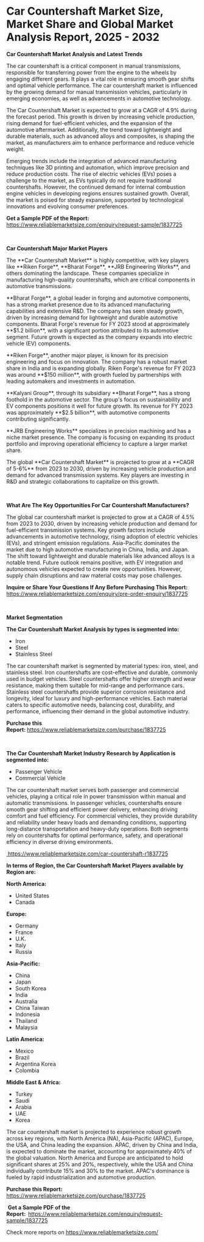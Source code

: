 <p><h1>Car Countershaft Market Size, Market Share and Global Market Analysis Report, 2025 - 2032</h1></p><p><strong>Car Countershaft Market Analysis and Latest Trends</strong></p>
<p><p>The car countershaft is a critical component in manual transmissions, responsible for transferring power from the engine to the wheels by engaging different gears. It plays a vital role in ensuring smooth gear shifts and optimal vehicle performance. The car countershaft market is influenced by the growing demand for manual transmission vehicles, particularly in emerging economies, as well as advancements in automotive technology.</p><p>The Car Countershaft Market is expected to grow at a CAGR of 4.9% during the forecast period. This growth is driven by increasing vehicle production, rising demand for fuel-efficient vehicles, and the expansion of the automotive aftermarket. Additionally, the trend toward lightweight and durable materials, such as advanced alloys and composites, is shaping the market, as manufacturers aim to enhance performance and reduce vehicle weight.</p><p>Emerging trends include the integration of advanced manufacturing techniques like 3D printing and automation, which improve precision and reduce production costs. The rise of electric vehicles (EVs) poses a challenge to the market, as EVs typically do not require traditional countershafts. However, the continued demand for internal combustion engine vehicles in developing regions ensures sustained growth. Overall, the market is poised for steady expansion, supported by technological innovations and evolving consumer preferences.</p></p>
<p><strong>Get a Sample PDF of the Report:&nbsp;</strong> <a href="https://www.reliablemarketsize.com/enquiry/request-sample/1837725?utm_campaign=1886&utm_medium=2&utm_source=Github&utm_content=ia&utm_term=24012025&utm_id=car-countershaft">https://www.reliablemarketsize.com/enquiry/request-sample/1837725</a></p>
<p>&nbsp;</p>
<p><strong>Car Countershaft Major Market Players</strong></p>
<p><p>The **Car Countershaft Market** is highly competitive, with key players like **Riken Forge**, **Bharat Forge**, **JRB Engineering Works**, and others dominating the landscape. These companies specialize in manufacturing high-quality countershafts, which are critical components in automotive transmissions.</p><p>**Bharat Forge**, a global leader in forging and automotive components, has a strong market presence due to its advanced manufacturing capabilities and extensive R&D. The company has seen steady growth, driven by increasing demand for lightweight and durable automotive components. Bharat Forge's revenue for FY 2023 stood at approximately **$1.2 billion**, with a significant portion attributed to its automotive segment. Future growth is expected as the company expands into electric vehicle (EV) components.</p><p>**Riken Forge**, another major player, is known for its precision engineering and focus on innovation. The company has a robust market share in India and is expanding globally. Riken Forge's revenue for FY 2023 was around **$150 million**, with growth fueled by partnerships with leading automakers and investments in automation.</p><p>**Kalyani Group**, through its subsidiary **Bharat Forge**, has a strong foothold in the automotive sector. The group's focus on sustainability and EV components positions it well for future growth. Its revenue for FY 2023 was approximately **$2.5 billion**, with automotive components contributing significantly.</p><p>**JRB Engineering Works** specializes in precision machining and has a niche market presence. The company is focusing on expanding its product portfolio and improving operational efficiency to capture a larger market share.</p><p>The global **Car Countershaft Market** is projected to grow at a **CAGR of 5-6%** from 2023 to 2030, driven by increasing vehicle production and demand for advanced transmission systems. Key players are investing in R&D and strategic collaborations to capitalize on this growth.</p></p>
<p>&nbsp;</p>
<p><strong>What Are The Key Opportunities For Car Countershaft Manufacturers?</strong></p>
<p><p>The global car countershaft market is projected to grow at a CAGR of 4.5% from 2023 to 2030, driven by increasing vehicle production and demand for fuel-efficient transmission systems. Key growth factors include advancements in automotive technology, rising adoption of electric vehicles (EVs), and stringent emission regulations. Asia-Pacific dominates the market due to high automotive manufacturing in China, India, and Japan. The shift toward lightweight and durable materials like advanced alloys is a notable trend. Future outlook remains positive, with EV integration and autonomous vehicles expected to create new opportunities. However, supply chain disruptions and raw material costs may pose challenges.</p></p>
<p><strong>Inquire or Share Your Questions If Any Before Purchasing This Report:</strong> <a href="https://www.reliablemarketsize.com/enquiry/pre-order-enquiry/1837725?utm_campaign=1886&utm_medium=2&utm_source=Github&utm_content=ia&utm_term=24012025&utm_id=car-countershaft">https://www.reliablemarketsize.com/enquiry/pre-order-enquiry/1837725</a></p>
<p>&nbsp;</p>
<p><strong>Market Segmentation</strong></p>
<p><strong>The Car Countershaft Market Analysis by types is segmented into:</strong></p>
<p><ul><li>Iron</li><li>Steel</li><li>Stainless Steel</li></ul></p>
<p><p>The car countershaft market is segmented by material types: iron, steel, and stainless steel. Iron countershafts are cost-effective and durable, commonly used in budget vehicles. Steel countershafts offer higher strength and wear resistance, making them suitable for mid-range and performance cars. Stainless steel countershafts provide superior corrosion resistance and longevity, ideal for luxury and high-performance vehicles. Each material caters to specific automotive needs, balancing cost, durability, and performance, influencing their demand in the global automotive industry.</p></p>
<p><strong>Purchase this Report:&nbsp;</strong><a href="https://www.reliablemarketsize.com/purchase/1837725?utm_campaign=1886&utm_medium=2&utm_source=Github&utm_content=ia&utm_term=24012025&utm_id=car-countershaft">https://www.reliablemarketsize.com/purchase/1837725</a></p>
<p>&nbsp;</p>
<p><strong>The Car Countershaft Market Industry Research by Application is segmented into:</strong></p>
<p><ul><li>Passenger Vehicle</li><li>Commercial Vehicle</li></ul></p>
<p><p>The car countershaft market serves both passenger and commercial vehicles, playing a critical role in power transmission within manual and automatic transmissions. In passenger vehicles, countershafts ensure smooth gear shifting and efficient power delivery, enhancing driving comfort and fuel efficiency. For commercial vehicles, they provide durability and reliability under heavy loads and demanding conditions, supporting long-distance transportation and heavy-duty operations. Both segments rely on countershafts for optimal performance, safety, and operational efficiency in diverse driving environments.</p></p>
<p><a href="https://www.reliablemarketsize.com/car-countershaft-r1837725?utm_campaign=1886&utm_medium=2&utm_source=Github&utm_content=ia&utm_term=24012025&utm_id=car-countershaft">&nbsp;https://www.reliablemarketsize.com/car-countershaft-r1837725</a></p>
<p><strong>In terms of Region, the Car Countershaft Market Players available by Region are:</strong></p>
<p>
    <p> <strong> North America: </strong>
        <ul>
            <li>United States</li>
            <li>Canada</li>
        </ul>
        </p> 
    <p> <strong> Europe: </strong>
        <ul>
            <li>Germany</li>
            <li>France</li>
            <li>U.K.</li>
            <li>Italy</li>
            <li>Russia</li>
        </ul>
        </p> 
    <p> <strong> Asia-Pacific: </strong>
        <ul>
            <li>China</li>
            <li>Japan</li>
            <li>South Korea</li>
            <li>India</li>
            <li>Australia</li>
            <li>China Taiwan</li>
            <li>Indonesia</li>
            <li>Thailand</li>
            <li>Malaysia</li>
        </ul>
        </p> 
    <p> <strong> Latin America: </strong>
        <ul>
            <li>Mexico</li>
            <li>Brazil</li>
            <li>Argentina Korea</li>
            <li>Colombia</li>
        </ul>
        </p> 
    <p> <strong> Middle East & Africa: </strong>
        <ul>
            <li>Turkey</li>
            <li>Saudi</li>
            <li>Arabia</li>
            <li>UAE</li>
            <li>Korea</li>
        </ul>
    </p>
    </p>
<p><p>The car countershaft market is projected to experience robust growth across key regions, with North America (NA), Asia-Pacific (APAC), Europe, the USA, and China leading the expansion. APAC, driven by China and India, is expected to dominate the market, accounting for approximately 40% of the global valuation. North America and Europe are anticipated to hold significant shares at 25% and 20%, respectively, while the USA and China individually contribute 15% and 30% to the market. APAC's dominance is fueled by rapid industrialization and automotive production.</p></p>
<p><strong>Purchase this Report: </strong><a href="https://www.reliablemarketsize.com/purchase/1837725?utm_campaign=1886&utm_medium=2&utm_source=Github&utm_content=ia&utm_term=24012025&utm_id=car-countershaft">https://www.reliablemarketsize.com/purchase/1837725</a></p>
<p>&nbsp;<strong>Get a Sample PDF of the Report:&nbsp;&nbsp;</strong><a href="https://www.reliablemarketsize.com/enquiry/request-sample/1837725?utm_campaign=1886&utm_medium=2&utm_source=Github&utm_content=ia&utm_term=24012025&utm_id=car-countershaft">https://www.reliablemarketsize.com/enquiry/request-sample/1837725</a></p>
<p><strong></strong></p>
<p>Check more reports on <a href="https://www.reliablemarketsize.com/?utm_campaign=1886&utm_medium=2&utm_source=Github&utm_content=ia&utm_term=24012025&utm_id=car-countershaft">https://www.reliablemarketsize.com/</a></p>